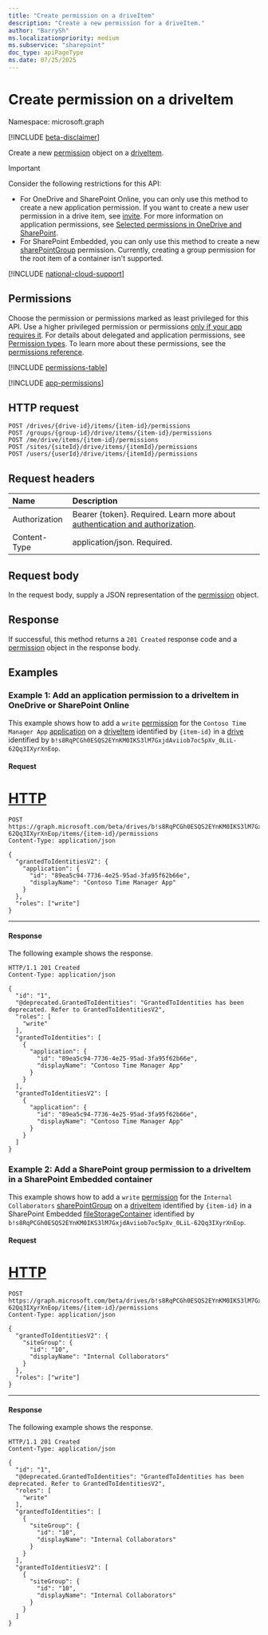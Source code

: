 ```yaml
---
title: "Create permission on a driveItem"
description: "Create a new permission for a driveItem."
author: "BarrySh"
ms.localizationpriority: medium
ms.subservice: "sharepoint"
doc_type: apiPageType
ms.date: 07/25/2025
---
```


# Create permission on a driveItem
Namespace: microsoft.graph

[!INCLUDE [beta-disclaimer](../../includes/beta-disclaimer.md)]

Create a new [permission](../resources/permission.md) object on a [driveItem](../resources/permission.md).

> [!IMPORTANT]
> Consider the following restrictions for this API:
>
> - For OneDrive and SharePoint Online, you can only use this method to create a new application permission. If you want to create a new user permission in a drive item, see [invite](./driveitem-invite.md). For more information on application permissions, see [Selected permissions in OneDrive and SharePoint](/graph/permissions-selected-overview).
> - For SharePoint Embedded, you can only use this method to create a new [sharePointGroup](../resources/sharepointgroup.md) permission. Currently, creating a group permission for the root item of a container isn't supported.

[!INCLUDE [national-cloud-support](../../includes/all-clouds.md)]

## Permissions
Choose the permission or permissions marked as least privileged for this API. Use a higher privileged permission or permissions [only if your app requires it](/graph/permissions-overview#best-practices-for-using-microsoft-graph-permissions). For details about delegated and application permissions, see [Permission types](/graph/permissions-overview#permission-types). To learn more about these permissions, see the [permissions reference](/graph/permissions-reference).

<!-- { "blockType": "permissions", "name": "driveitem_post_permissions" } -->
[!INCLUDE [permissions-table](../includes/permissions/driveitem-post-permissions-permissions.md)]

[!INCLUDE [app-permissions](../includes/sharepoint-embedded-app-driveitem-permissions.md)]

## HTTP request

<!-- {
  "blockType": "ignored"
}
-->
``` http
POST /drives/{drive-id}/items/{item-id}/permissions
POST /groups/{group-id}/drive/items/{item-id}/permissions
POST /me/drive/items/{item-id}/permissions
POST /sites/{siteId}/drive/items/{itemId}/permissions
POST /users/{userId}/drive/items/{itemId}/permissions
```

## Request headers
|Name|Description|
|:---|:---|
|Authorization|Bearer {token}. Required. Learn more about [authentication and authorization](/graph/auth/auth-concepts).|
|Content-Type|application/json. Required.|

## Request body
In the request body, supply a JSON representation of the [permission](../resources/permission.md) object.

## Response

If successful, this method returns a `201 Created` response code and a [permission](../resources/permission.md) object in the response body.

## Examples

### Example 1: Add an application permission to a driveItem in OneDrive or SharePoint Online

This example shows how to add a `write` [permission](../resources/permission.md) for the `Contoso Time Manager App` [application](../resources/identity.md) on a [driveItem](../resources/driveitem.md) identified by `{item-id}` in a [drive](../resources/drive.md) identified by `b!s8RqPCGh0ESQS2EYnKM0IKS3lM7GxjdAviiob7oc5pXv_0LiL-62Qq3IXyrXnEop`.

#### Request

# [HTTP](#tab/http)
<!-- { "blockType": "request", "name": "driveitem-post-permissions-1", "scopes": "filestoragecontainer.selected", "target": "action" } -->

```http
POST https://graph.microsoft.com/beta/drives/b!s8RqPCGh0ESQS2EYnKM0IKS3lM7GxjdAviiob7oc5pXv_0LiL-62Qq3IXyrXnEop/items/{item-id}/permissions
Content-Type: application/json

{
  "grantedToIdentitiesV2": {
    "application": {
      "id": "89ea5c94-7736-4e25-95ad-3fa95f62b66e",
      "displayName": "Contoso Time Manager App"
    }
  },
  "roles": ["write"]
}
```

---

#### Response

The following example shows the response.

<!-- {
  "blockType": "response",
  "truncated": true,
  "@odata.type": "microsoft.graph.permission"
}
-->
``` http
HTTP/1.1 201 Created
Content-Type: application/json

{
  "id": "1",
  "@deprecated.GrantedToIdentities": "GrantedToIdentities has been deprecated. Refer to GrantedToIdentitiesV2",
  "roles": [
    "write"
  ],
  "grantedToIdentities": [
    {
      "application": {
        "id": "89ea5c94-7736-4e25-95ad-3fa95f62b66e",
        "displayName": "Contoso Time Manager App"
      }
    }
  ],
  "grantedToIdentitiesV2": [
    {
      "application": {
        "id": "89ea5c94-7736-4e25-95ad-3fa95f62b66e",
        "displayName": "Contoso Time Manager App"
      }
    }
  ]
}
```

### Example 2: Add a SharePoint group permission to a driveItem in a SharePoint Embedded container

This example shows how to add a `write` [permission](../resources/permission.md) for the `Internal Collaborators` [sharePointGroup](../resources/sharepointgroup.md) on a [driveItem](../resources/driveitem.md) identified by `{item-id}` in a SharePoint Embedded [fileStorageContainer](../resources/filestoragecontainer.md) identified by `b!s8RqPCGh0ESQS2EYnKM0IKS3lM7GxjdAviiob7oc5pXv_0LiL-62Qq3IXyrXnEop`.

#### Request

# [HTTP](#tab/http)
<!-- { "blockType": "request", "name": "driveitem-post-permissions-2", "scopes": "filestoragecontainer.selected", "target": "action" } -->

```http
POST https://graph.microsoft.com/beta/drives/b!s8RqPCGh0ESQS2EYnKM0IKS3lM7GxjdAviiob7oc5pXv_0LiL-62Qq3IXyrXnEop/items/{item-id}/permissions
Content-Type: application/json

{
  "grantedToIdentitiesV2": {
    "siteGroup": {
      "id": "10",
      "displayName": "Internal Collaborators"
    }
  },
  "roles": ["write"]
}
```

---

#### Response

The following example shows the response.

<!-- {
  "blockType": "response",
  "truncated": true,
  "@odata.type": "microsoft.graph.permission"
}
-->
``` http
HTTP/1.1 201 Created
Content-Type: application/json

{
  "id": "1",
  "@deprecated.GrantedToIdentities": "GrantedToIdentities has been deprecated. Refer to GrantedToIdentitiesV2",
  "roles": [
    "write"
  ],
  "grantedToIdentities": [
    {
      "siteGroup": {
        "id": "10",
        "displayName": "Internal Collaborators"
      }
    }
  ],
  "grantedToIdentitiesV2": [
    {
      "siteGroup": {
        "id": "10",
        "displayName": "Internal Collaborators"
      }
    }
  ]
}
```

<!-- {
  "type": "#page.annotation",
  "section": "documentation",
  "tocPath": "Items/Permissions/Create driveitem permissions"
} -->
